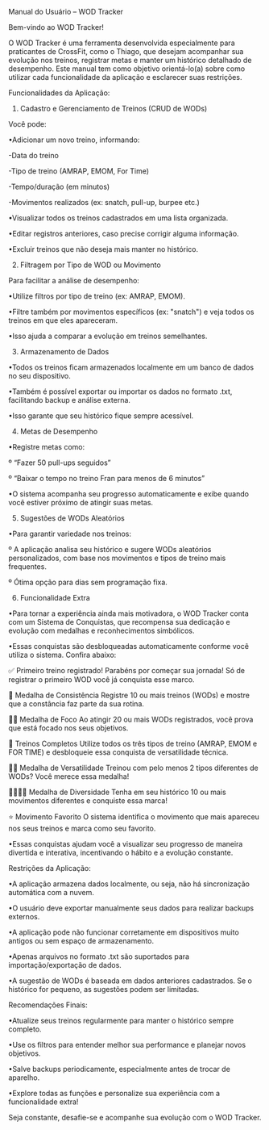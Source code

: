 Manual do Usuário – WOD Tracker



Bem-vindo ao WOD Tracker!

O WOD Tracker é uma ferramenta desenvolvida especialmente para praticantes de CrossFit, como o Thiago, que desejam acompanhar sua evolução nos treinos, registrar metas e manter um histórico detalhado de desempenho. Este manual tem como objetivo orientá-lo(a) sobre como utilizar cada funcionalidade da aplicação e esclarecer suas restrições.


Funcionalidades da Aplicação:



1. Cadastro e Gerenciamento de Treinos (CRUD de WODs)

Você pode:

•Adicionar um novo treino, informando:

-Data do treino

-Tipo de treino (AMRAP, EMOM, For Time)

-Tempo/duração (em minutos)

-Movimentos realizados (ex: snatch, pull-up, burpee etc.)

•Visualizar todos os treinos cadastrados em uma lista organizada.

•Editar registros anteriores, caso precise corrigir alguma informação.

•Excluir treinos que não deseja mais manter no histórico.



2. Filtragem por Tipo de WOD ou Movimento

Para facilitar a análise de desempenho:

•Utilize filtros por tipo de treino (ex: AMRAP, EMOM).

•Filtre também por movimentos específicos (ex: "snatch") e veja todos os treinos em que eles apareceram.

•Isso ajuda a comparar a evolução em treinos semelhantes.



3. Armazenamento de Dados

•Todos os treinos ficam armazenados localmente em um banco de dados no seu dispositivo.

•Também é possível exportar ou importar os dados no formato .txt, facilitando backup e análise externa.

•Isso garante que seu histórico fique sempre acessível.



4. Metas de Desempenho

•Registre metas como:

 º “Fazer 50 pull-ups seguidos”

 º “Baixar o tempo no treino Fran para menos de 6 minutos”

•O sistema acompanha seu progresso automaticamente e exibe quando você estiver próximo de atingir suas metas.


5. Sugestões de WODs Aleatórios

•Para garantir variedade nos treinos:

 º A aplicação analisa seu histórico e sugere WODs aleatórios personalizados, com base nos   movimentos e tipos de treino mais frequentes.

 º Ótima opção para dias sem programação fixa.



6. Funcionalidade Extra

•Para tornar a experiência ainda mais motivadora, o WOD Tracker conta com um Sistema de Conquistas, que recompensa sua dedicação e evolução com medalhas e reconhecimentos simbólicos.

•Essas conquistas são desbloqueadas automaticamente conforme você utiliza o sistema. Confira abaixo:

✅ Primeiro treino registrado!
Parabéns por começar sua jornada! Só de registrar o primeiro WOD você já conquista esse marco.

🏅 Medalha de Consistência
Registre 10 ou mais treinos (WODs) e mostre que a constância faz parte da sua rotina.

🏅🏅 Medalha de Foco
Ao atingir 20 ou mais WODs registrados, você prova que está focado nos seus objetivos.

🧠 Treinos Completos
Utilize todos os três tipos de treino (AMRAP, EMOM e FOR TIME) e desbloqueie essa conquista de versatilidade técnica.

🤸‍♂ Medalha de Versatilidade
Treinou com pelo menos 2 tipos diferentes de WODs? Você merece essa medalha!

🤸‍♀🤸‍♀ Medalha de Diversidade
Tenha em seu histórico 10 ou mais movimentos diferentes e conquiste essa marca!

⭐ Movimento Favorito
O sistema identifica o movimento que mais apareceu nos seus treinos e marca como seu favorito.


•Essas conquistas ajudam você a visualizar seu progresso de maneira divertida e interativa, incentivando o hábito e a evolução constante.




Restrições da Aplicação:

•A aplicação armazena dados localmente, ou seja, não há sincronização automática com a nuvem.

•O usuário deve exportar manualmente seus dados para realizar backups externos.

•A aplicação pode não funcionar corretamente em dispositivos muito antigos ou sem espaço de armazenamento.

•Apenas arquivos no formato .txt são suportados para importação/exportação de dados.

•A sugestão de WODs é baseada em dados anteriores cadastrados. Se o histórico for pequeno, as sugestões podem ser limitadas.



Recomendações Finais:

•Atualize seus treinos regularmente para manter o histórico sempre completo.

•Use os filtros para entender melhor sua performance e planejar novos objetivos.

•Salve backups periodicamente, especialmente antes de trocar de aparelho.

•Explore todas as funções e personalize sua experiência com a funcionalidade extra!


Seja constante, desafie-se e acompanhe sua evolução com o WOD Tracker.

